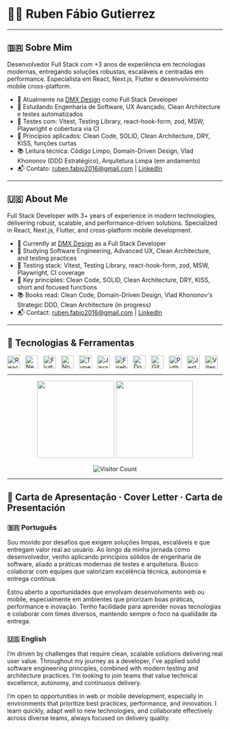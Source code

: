 # 👨‍💻 Ruben Fábio Gutierrez

---

## 🇧🇷 Sobre Mim

Desenvolvedor Full Stack com +3 anos de experiência em tecnologias modernas, entregando soluções robustas, escaláveis e centradas em performance. Especialista em React, Next.js, Flutter e desenvolvimento mobile cross-platform.

- 🔭 Atualmente na [DMX Design](https://dmxweb.com.br) como Full Stack Developer  
- 🌱 Estudando Engenharia de Software, UX Avançado, Clean Architecture e testes automatizados  
- 🧪 Testes com: Vitest, Testing Library, react-hook-form, zod, MSW, Playwright e cobertura via CI  
- 🧠 Princípios aplicados: Clean Code, SOLID, Clean Architecture, DRY, KISS, funções curtas  
- 📚 Leitura técnica: Código Limpo, Domain-Driven Design, Vlad Khononov (DDD Estratégico), Arquitetura Limpa (em andamento)  
- 📬 Contato: ruben.fabio2016@gmail.com | [LinkedIn](https://www.linkedin.com/in/ruben-fabio)

---

## 🇺🇸 About Me

Full Stack Developer with 3+ years of experience in modern technologies, delivering robust, scalable, and performance-driven solutions. Specialized in React, Next.js, Flutter, and cross-platform mobile development.

- 🔭 Currently at [DMX Design](https://dmxweb.com.br) as a Full Stack Developer  
- 🌱 Studying Software Engineering, Advanced UX, Clean Architecture, and testing practices  
- 🧪 Testing stack: Vitest, Testing Library, react-hook-form, zod, MSW, Playwright, CI coverage  
- 🧠 Key principles: Clean Code, SOLID, Clean Architecture, DRY, KISS, short and focused functions  
- 📚 Books read: Clean Code, Domain-Driven Design, Vlad Khononov's Strategic DDD, Clean Architecture (in progress)  
- 📬 Contact: ruben.fabio2016@gmail.com | [LinkedIn](https://www.linkedin.com/in/ruben-fabio)

---

## 🚀 Tecnologias & Ferramentas

<div style="display: flex; flex-wrap: wrap; gap: 12px">
  <img src="https://cdn.jsdelivr.net/gh/devicons/devicon/icons/react/react-original.svg" height="30" alt="React"/>
  <img src="https://cdn.jsdelivr.net/gh/devicons/devicon/icons/nextjs/nextjs-original.svg" height="30" alt="Next.js"/>
  <img src="https://cdn.jsdelivr.net/gh/devicons/devicon/icons/flutter/flutter-original.svg" height="30" alt="Flutter"/>
  <img src="https://cdn.jsdelivr.net/gh/devicons/devicon/icons/nodejs/nodejs-original.svg" height="30" alt="Node.js"/>
  <img src="https://cdn.jsdelivr.net/gh/devicons/devicon/icons/typescript/typescript-original.svg" height="30" alt="TypeScript"/>
  <img src="https://cdn.jsdelivr.net/gh/devicons/devicon/icons/javascript/javascript-original.svg" height="30" alt="JavaScript"/>
  <img src="https://cdn.jsdelivr.net/gh/devicons/devicon/icons/firebase/firebase-plain.svg" height="30" alt="Firebase"/>
  <img src="https://cdn.jsdelivr.net/gh/devicons/devicon/icons/docker/docker-original.svg" height="30" alt="Docker"/>
  <img src="https://cdn.jsdelivr.net/gh/devicons/devicon/icons/git/git-original.svg" height="30" alt="Git"/>
  <img src="https://cdn.jsdelivr.net/gh/devicons/devicon/icons/python/python-original.svg" height="30" alt="Python"/>
  <img src="https://cdn.jsdelivr.net/gh/devicons/devicon/icons/jest/jest-plain.svg" height="30" alt="Jest"/>
  <img src="https://vitest.dev/logo.svg" height="30" alt="Vitest" />
</div>

---

<p align="center">
  <img src="https://github-readme-stats.vercel.app/api?username=rubenfabio&show_icons=true&theme=dracula&include_all_commits=true&count_private=true" height="180px"/>
  <img src="https://github-readme-stats.vercel.app/api/top-langs/?username=rubenfabio&layout=compact&langs_count=8&theme=dracula" height="180px"/>
</p>

<p align="center">
  <img src="https://profile-counter.glitch.me/rubenfabio/count.svg" alt="Visitor Count" />
</p>


---

## 📄 Carta de Apresentação · Cover Letter · Carta de Presentación

### 🇧🇷 Português

Sou movido por desafios que exigem soluções limpas, escaláveis e que entregam valor real ao usuário. Ao longo da minha jornada como desenvolvedor, venho aplicando princípios sólidos de engenharia de software, aliado a práticas modernas de testes e arquitetura. Busco colaborar com equipes que valorizam excelência técnica, autonomia e entrega contínua.

Estou aberto a oportunidades que envolvam desenvolvimento web ou mobile, especialmente em ambientes que priorizam boas práticas, performance e inovação. Tenho facilidade para aprender novas tecnologias e colaborar com times diversos, mantendo sempre o foco na qualidade da entrega.

### 🇺🇸 English

I’m driven by challenges that require clean, scalable solutions delivering real user value. Throughout my journey as a developer, I've applied solid software engineering principles, combined with modern testing and architecture practices. I’m looking to join teams that value technical excellence, autonomy, and continuous delivery.

I’m open to opportunities in web or mobile development, especially in environments that prioritize best practices, performance, and innovation. I learn quickly, adapt well to new technologies, and collaborate effectively across diverse teams, always focused on delivery quality.

